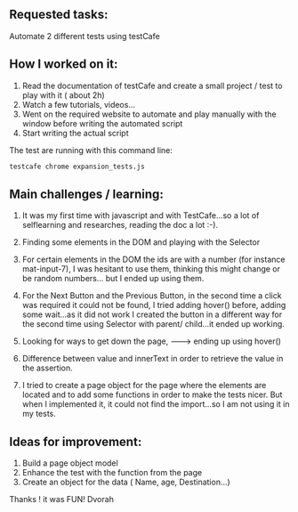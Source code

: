 ## Requested tasks:
Automate 2 different tests using testCafe 

## How I worked on it:
1. Read the documentation of testCafe and create a small project / test to play with it ( about 2h)
2. Watch a few tutorials, videos...
3. Went on the required website to automate and play manually with the window before writing the automated script
4. Start writing the actual script 

The test are running with this command line:
```bash
testcafe chrome expansion_tests.js
```

## Main challenges / learning:
1. It was my first time with javascript and with TestCafe...so a lot of selflearning and researches, reading the doc a lot :-). 
2. Finding some elements in the DOM and playing with the Selector
3. For certain elements in the DOM the ids are with a number (for instance mat-input-7), I was hesitant to use them, thinking this might change or be random numbers... but I ended up using them.
4. For the Next Button and the Previous Button, in the second time a click was required it could not be found, I tried adding hover() before, adding some wait...as it did not work I created the button in a different way for the second time using Selector with parent/ child...it ended up working.
5. Looking for ways to get down the page, ---> ending up using hover() 
6. Difference between value and innerText in order to retrieve the value in the assertion.

7. I tried to create a page object for the page where the elements are located and to add some functions in order to make the tests nicer. But when I implemented it, it could not find the import...so I am not using it in my tests. 

## Ideas for improvement:
1. Build a page object model 
2. Enhance the test with the function from the page 
3. Create an object for the data ( Name, age, Destination...)


Thanks ! it was FUN!
Dvorah


